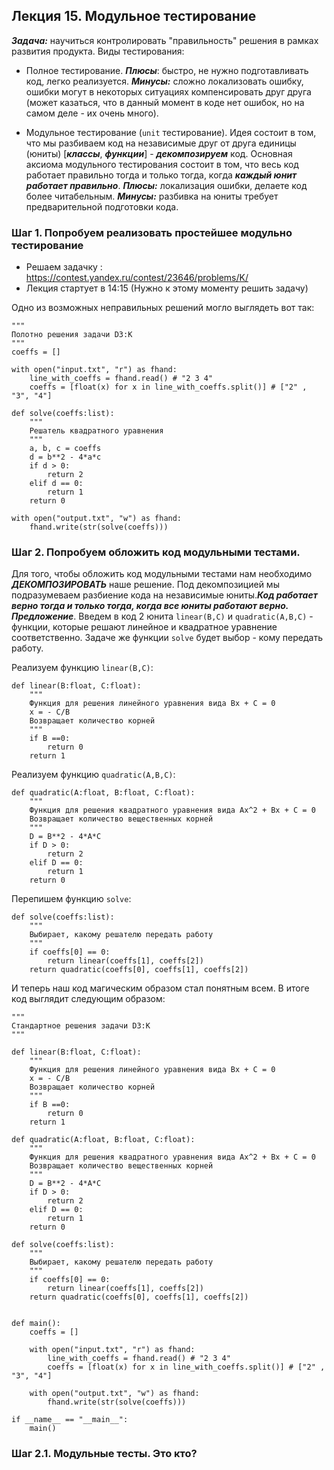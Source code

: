 ## Лекция 15. Модульное тестирование

***Задача:*** научиться контролировать "правильность" решения в рамках развития продукта.
Виды тестирования:
* Полное тестирование. ***Плюсы***: быстро, не нужно подготавливать код, легко реализуется. ***Минусы:*** сложно локализовать ошибку, ошибки могут в некоторых ситуациях компенсировать друг друга (может казаться, что в данный момент в коде нет ошибок, но на самом деле - их очень много).

* Модульное тестирование (```unit``` тестирование). Идея состоит в том, что мы разбиваем код на независимые друг от друга единицы (юниты) [***классы***, ***функции***] - ***декомпозируем*** код. Основная аксиома модульного тестирования состоит в том, что весь код работает правильно тогда и только тогда, когда ***каждый юнит работает правильно***. ***Плюсы:*** локализация ошибки, делаете код более читабельным. ***Минусы:*** разбивка на юниты требует предварительной подготовки кода.

### Шаг 1. Попробуем реализовать простейшее модульно тестирование
* Решаем задачку : https://contest.yandex.ru/contest/23646/problems/K/
* Лекция стартует в 14:15 (Нужно к этому моменту решить задачу)

Одно из возможных неправильных решений могло выглядеть вот так:
```
"""
Полотно решения задачи D3:K
"""
coeffs = []

with open("input.txt", "r") as fhand:
    line_with_coeffs = fhand.read() # "2 3 4"
    coeffs = [float(x) for x in line_with_coeffs.split()] # ["2" , "3", "4"]

def solve(coeffs:list):
    """
    Решатель квадратного уравнения
    """
    a, b, c = coeffs 
    d = b**2 - 4*a*c 
    if d > 0:
        return 2
    elif d == 0:
        return 1 
    return 0 

with open("output.txt", "w") as fhand:
    fhand.write(str(solve(coeffs)))
```

### Шаг 2. Попробуем обложить код модульными тестами.
Для того, чтобы обложить код модульными тестами нам необходимо ***ДЕКОМПОЗИРОВАТЬ*** наше решение. Под декомпозицией мы подразумеваем разбиение кода на независимые юниты.***Код работает верно тогда и только тогда, когда все юниты работают верно.***
***Предложение***. Введем в код 2 юнита ```linear(B,C)``` и ```quadratic(A,B,C)``` - функции, которые решают линейное и квадратное уравнение соответственно. Задаче же функции ```solve``` будет выбор - кому передать работу.


Реализуем функцию ```linear(B,C)```:
```
def linear(B:float, C:float):
    """
    Функция для решения линейного уравнения вида Bx + C = 0
    x = - C/B
    Возвращает количество корней
    """
    if B ==0:
        return 0 
    return 1
```

Реализуем функцию ```quadratic(A,B,C)```:
```
def quadratic(A:float, B:float, C:float):
    """
    Функция для решения квадратного уравнения вида Ax^2 + Bx + C = 0 
    Возвращает количество вещественных корней
    """
    D = B**2 - 4*A*C 
    if D > 0:
        return 2 
    elif D == 0:
        return 1 
    return 0
```

Перепишем функцию ```solve```:
```
def solve(coeffs:list):
    """
    Выбирает, какому решателю передать работу
    """
    if coeffs[0] == 0:
        return linear(coeffs[1], coeffs[2])
    return quadratic(coeffs[0], coeffs[1], coeffs[2])
```

И теперь наш код магическим образом стал понятным всем.
В итоге код выглядит следующим образом:
```
"""
Стандартное решения задачи D3:K
"""

def linear(B:float, C:float):
    """
    Функция для решения линейного уравнения вида Bx + C = 0
    x = - C/B
    Возвращает количество корней
    """
    if B ==0:
        return 0 
    return 1

def quadratic(A:float, B:float, C:float):
    """
    Функция для решения квадратного уравнения вида Ax^2 + Bx + C = 0 
    Возвращает количество вещественных корней
    """
    D = B**2 - 4*A*C 
    if D > 0:
        return 2 
    elif D == 0:
        return 1 
    return 0

def solve(coeffs:list):
    """
    Выбирает, какому решателю передать работу
    """
    if coeffs[0] == 0:
        return linear(coeffs[1], coeffs[2])
    return quadratic(coeffs[0], coeffs[1], coeffs[2])


def main():
    coeffs = []

    with open("input.txt", "r") as fhand:
        line_with_coeffs = fhand.read() # "2 3 4"
        coeffs = [float(x) for x in line_with_coeffs.split()] # ["2" , "3", "4"]

    with open("output.txt", "w") as fhand:
        fhand.write(str(solve(coeffs)))

if __name__ == "__main__":
    main()
```

### Шаг 2.1. Модульные тесты. Это кто?
